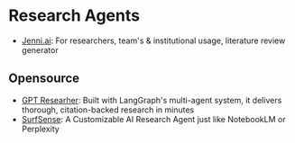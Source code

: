 # Research Agents

- [Jenni.ai](https://jenni.ai/): For researchers, team's & institutional usage, literature review generator

## Opensource

- [GPT Researher](https://github.com/assafelovic/gpt-researcher): Built with LangGraph's multi-agent system, it delivers thorough, citation-backed research in minutes
- [SurfSense](https://www.surfsense.net/): A Customizable AI Research Agent just like NotebookLM or Perplexity